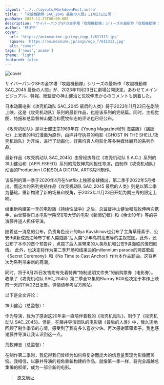 ```yaml
---
layout: '../../layouts/MarkdownPost.astro'
title: '「攻殻機動隊 SAC_2045 最後の人間」11月23日公開！'
pubDate: 2023-11-23T00:00:00Z
description: 'サイバーパンクSFの金字塔『攻殻機動隊』シリーズの最新作『攻殻機動隊 SAC_2045 最後の人間』が、2023年11月23日に劇場公開決定。'
author: '林洋平'
cover:
  url: 'https://animeanime.jp/imgs/ogp_f/611313.jpg'
  square: 'https://animeanime.jp/imgs/ogp_f/611313.jpg'
  alt: "cover"
tags: ['news','anime']
theme: 'light'
featured: false
---
```


![cover](https://animeanime.jp/imgs/ogp_f/611313.jpg)

サイバーパンクSFの金字塔『攻殻機動隊』シリーズの最新作『攻殻機動隊 SAC_2045 最後の人間』が、2023年11月23日に劇場公開決定。あわせてメインビジュアル、特報、総監督の神山健治と荒牧伸志からのコメントも到着した。

日本动画电影《攻壳机动队 SAC_2045 最后的人类》将于2023年11月23日在剧院上映。这是《攻壳机动队》系列的最新作品，也是该系列的完结篇。同时，主视觉图、特报和总监督神山健治和荒牧伸志的评论也已经公布。

《攻壳机动队》是以士郎正宗1989年在《Young Magazine增刊 海盗版》（講談社）上发表的科幻漫画为原作，由押井守执导的电影《GHOST IN THE SHELL/攻壳机动队》为开端，进行了动画化、好莱坞真人电影化等多种媒体展开的系列作品。

最新作品《攻壳机动队 SAC_2045》由曾经执导过《攻壳机动队 S.A.C.》系列的神山健治和《APPLESEED》系列的荒牧伸共同担任导演，由制作《攻壳机动队》动画的Production I.G和SOLA DIGITAL ARTS共同制作。

该系列的第一季于2020年4月在Netflix上独家全球播出，第二季于2022年5月播出。而这次的系列完结作品《攻壳机动队 SAC_2045 最后的人类》则是以第二季为基础，重新构建了新的场景和视角，于2023年11月23日开始为期三周的限定上映。

继重新构建第一季的电影版《持续性战争》之后，总监督神山健治和荒牧伸再次携手，由曾获得日本电影学院奖6项大奖的电影《新闻记者》和《余命10年》等的导演藤井道人担任导演。

随着这一消息的公布，负责角色设计的Ilya Kuvshinov也公布了主角草薙素子、公安9课新成员江崎布丁和人类威胁“后人类”少年岛村高志等的主视觉图。此外，还公布了本作的首个预告片，点描了后人类带来的人类危机和公安9课面临的激烈剧情。
此外，也决定将作为第二季开场和结束曲的millennium parade的两首歌曲《Secret Ceremony》和《No Time to Cast Anchor》作为本作主题曲。这将再次为系列带来新的高潮。

同时，将于8月25日发售附有先着特典“特制透明文件夹”的前购票券（电影券）。收录了《攻壳机动队 SAC_2045》第二季全12集的Blu-ray BOX也决定于本作上映前一天的11月22日发售。详情请参考官方网站。

以下是全文评论：

神山健治（总监督）：

作为导演，我为了感谢这20年来一直陪伴着我的《攻壳机动队》，制作了《攻壳机动队 SAC_2045》。但是，在藤井导演团队的电影版《最后的人类》中，我久违地回顾了制作季节的心情，感受到了我有多么喜欢少佐。再次感谢草薙素子。我也感谢藤井导演让我认识到这一点。

荒牧伸志（总监督）：

在制作第二季时，我记得我们曾经为如何将复杂而庞大的信息量表现为影像而苦恼。我相信，以藤井导演的视角重新构建的作品，就像第一季一样，将完全超越总集编的框架，成为一部全新的电影。

>[原文地址](https://animeanime.jp/article/2023/08/24/79487.html)  